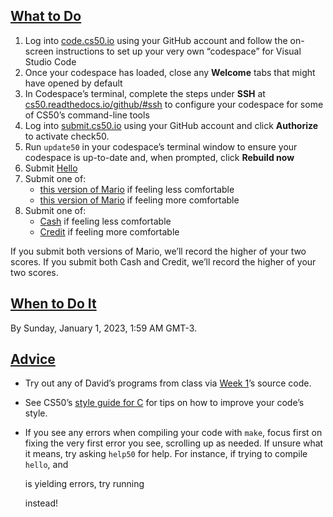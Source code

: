 ## [What to Do](https://cs50.harvard.edu/x/2022/psets/1/#what-to-do)

1.  Log into [code.cs50.io](https://code.cs50.io/) using your GitHub account and follow the on-screen instructions to set up your very own “codespace” for Visual Studio Code
2.  Once your codespace has loaded, close any **Welcome** tabs that might have opened by default
3.  In Codespace’s terminal, complete the steps under **SSH** at [cs50.readthedocs.io/github/#ssh](https://cs50.readthedocs.io/github/#ssh) to configure your codespace for some of CS50’s command-line tools
4.  Log into [submit.cs50.io](https://submit.cs50.io/) using your GitHub account and click **Authorize** to activate check50.
5.  Run `update50` in your codespace’s terminal window to ensure your codespace is up-to-date and, when prompted, click **Rebuild now**
6.  Submit [Hello](https://cs50.harvard.edu/x/2022/psets/1/hello/)
7.  Submit one of:
    -   [this version of Mario](https://cs50.harvard.edu/x/2022/psets/1/mario/less/) if feeling less comfortable
    -   [this version of Mario](https://cs50.harvard.edu/x/2022/psets/1/mario/more/) if feeling more comfortable
8.  Submit one of:
    -   [Cash](https://cs50.harvard.edu/x/2022/psets/1/cash/) if feeling less comfortable
    -   [Credit](https://cs50.harvard.edu/x/2022/psets/1/credit/) if feeling more comfortable

If you submit both versions of Mario, we’ll record the higher of your two scores. If you submit both Cash and Credit, we’ll record the higher of your two scores.

## [When to Do It](https://cs50.harvard.edu/x/2022/psets/1/#when-to-do-it)

By Sunday, January 1, 2023, 1:59 AM GMT-3[](https://time.cs50.io/2022-12-31T23:59:00-05:00).

## [Advice](https://cs50.harvard.edu/x/2022/psets/1/#advice)

-   Try out any of David’s programs from class via [Week 1](https://cs50.harvard.edu/x/2022/weeks/1/)’s source code.
-   See CS50’s [style guide for C](https://cs50.readthedocs.io/style/c/) for tips on how to improve your code’s style.
-   If you see any errors when compiling your code with `make`, focus first on fixing the very first error you see, scrolling up as needed. If unsure what it means, try asking `help50` for help. For instance, if trying to compile `hello`, and
    
    is yielding errors, try running
    
    instead!
